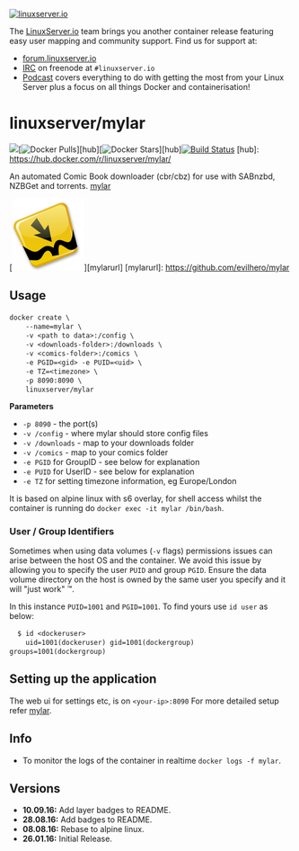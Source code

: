 [linuxserverurl]: https://linuxserver.io
[forumurl]: https://forum.linuxserver.io
[ircurl]: https://www.linuxserver.io/index.php/irc/
[podcasturl]: https://www.linuxserver.io/index.php/category/podcast/

[![linuxserver.io](https://raw.githubusercontent.com/linuxserver/docker-templates/master/linuxserver.io/img/linuxserver_medium.png)][linuxserverurl]

The [LinuxServer.io][linuxserverurl] team brings you another container release featuring easy user mapping and community support. Find us for support at:
* [forum.linuxserver.io][forumurl]
* [IRC][ircurl] on freenode at `#linuxserver.io`
* [Podcast][podcasturl] covers everything to do with getting the most from your Linux Server plus a focus on all things Docker and containerisation!

# linuxserver/mylar
[![](https://images.microbadger.com/badges/image/linuxserver/mylar.svg)](http://microbadger.com/images/linuxserver/mylar "Get your own image badge on microbadger.com")[![Docker Pulls](https://img.shields.io/docker/pulls/linuxserver/mylar.svg)][hub][![Docker Stars](https://img.shields.io/docker/stars/linuxserver/mylar.svg)][hub][![Build Status](http://jenkins.linuxserver.io:8080/buildStatus/icon?job=Dockers/LinuxServer.io/linuxserver-mylar)](http://jenkins.linuxserver.io:8080/job/Dockers/job/LinuxServer.io/job/linuxserver-mylar/)
[hub]: https://hub.docker.com/r/linuxserver/mylar/

An automated Comic Book downloader (cbr/cbz) for use with SABnzbd, NZBGet and torrents. [mylar](https://github.com/evilhero/mylar)

[![mylar](https://raw.githubusercontent.com/linuxserver/docker-templates/master/linuxserver.io/img/mylar-icon.png)][mylarurl]
[mylarurl]: https://github.com/evilhero/mylar

## Usage

```
docker create \
    --name=mylar \
    -v <path to data>:/config \
    -v <downloads-folder>:/downloads \
    -v <comics-folder>:/comics \
    -e PGID=<gid> -e PUID=<uid> \
    -e TZ=<timezone> \
    -p 8090:8090 \
    linuxserver/mylar
```

**Parameters**

* `-p 8090` - the port(s)
* `-v /config` - where mylar should store config files
* `-v /downloads` - map to your downloads folder
* `-v /comics` - map to your comics folder
* `-e PGID` for GroupID - see below for explanation
* `-e PUID` for UserID - see below for explanation
* `-e TZ` for setting timezone information, eg Europe/London

It is based on alpine linux with s6 overlay, for shell access whilst the container is running do `docker exec -it mylar /bin/bash`.

### User / Group Identifiers

Sometimes when using data volumes (`-v` flags) permissions issues can arise between the host OS and the container. We avoid this issue by allowing you to specify the user `PUID` and group `PGID`. Ensure the data volume directory on the host is owned by the same user you specify and it will "just work" ™.

In this instance `PUID=1001` and `PGID=1001`. To find yours use `id user` as below:

```
  $ id <dockeruser>
    uid=1001(dockeruser) gid=1001(dockergroup) groups=1001(dockergroup)
```

## Setting up the application

The web ui for settings etc, is on `<your-ip>:8090`
For more detailed setup refer [mylar](https://github.com/evilhero/mylar).

## Info

* To monitor the logs of the container in realtime `docker logs -f mylar`.

## Versions

+ **10.09.16:** Add layer badges to README.
+ **28.08.16:** Add badges to README.
+ **08.08.16:** Rebase to alpine linux.
+ **26.01.16:** Initial Release.
